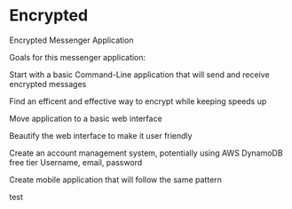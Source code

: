 # Encrypted
Encrypted Messenger Application

Goals for this messenger application:

Start with a basic Command-Line application that will send and receive encrypted messages

Find an efficent and effective way to encrypt while keeping speeds up

Move application to a basic web interface

Beautify the web interface to make it user friendly

Create an account management system, potentially using AWS DynamoDB free tier
  Username, email, password
  
Create mobile application that will follow the same pattern

test
